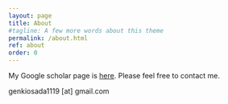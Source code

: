 ```yaml
---
layout: page
title: About
#tagline: A few more words about this theme
permalink: /about.html
ref: about
order: 0
---
```


My Google scholar page is [here]( https://scholar.google.co.jp/citations?user=7g5bnIYAAAAJ&hl=en).
Please feel free to contact me.

genkiosada1119 \[at\] gmail.com
